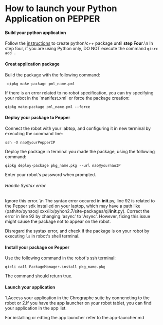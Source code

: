 # How to launch your Python Application on PEPPER

#### Build your python application
Follow the [instructions](http://doc.aldebaran.com/2-4/dev/tutos/create_a_new_service.html#dev-tuto-create-service) to create python/c++ package until **step Four**.\n
In step four, if you are using Python only, DO NOT execute the command ```qisrc add .```

#### Creat application package
Build the package with the following command:
```
 qipkg make-package pml_name.pml 
```
If there is an error related to no robot specification, you can try specifying your robot in the  'manifest.xml' or force the package creation:
```
qipkg make-package pml_name.pml --force
```

#### Deploy your package to Pepper
Connect the robot with your labtop, and configuring it in new terminal by executing the command line:
```
ssh -X nao@yourPepperIP
```

Deploy the package in terminal you made the package, using the following command:
```
qipkg deploy-package pkg_name.pkg --url nao@yournaoIP 
```
Enter your robot's password when prompted.

###### Handle Syntax error
Ignore this error. \n
The syntax error occured in __init__.py, line 92 is related to the Pepper sdk installed on your laptop, which may have a path like (path/to/pynaoqi xxx/lib/pyhon2.7/site-packages/qi/__init__.py). Correct the error in line 92 by changing 'async' to 'Async'. However, fixing this issue might cause the package not to appear on the robot. 

Disregard the systax error, and check if the package is on your robot by executing ```ls``` in robot's shell terminal.

#### Install your package on Pepper
Use the following command in the robot's ssh terminal:
 ```
qicli call PackageManager.install pkg_name.pkg
```
The command should return true.

#### Launch your application
1.Access your application in the Chrographe suite by connencting to the robot or 
2.If you have the app launcher on your robot tablet, you can find your application in the app list.

For installing or edting the app launcher refer to the app-launcher.md
